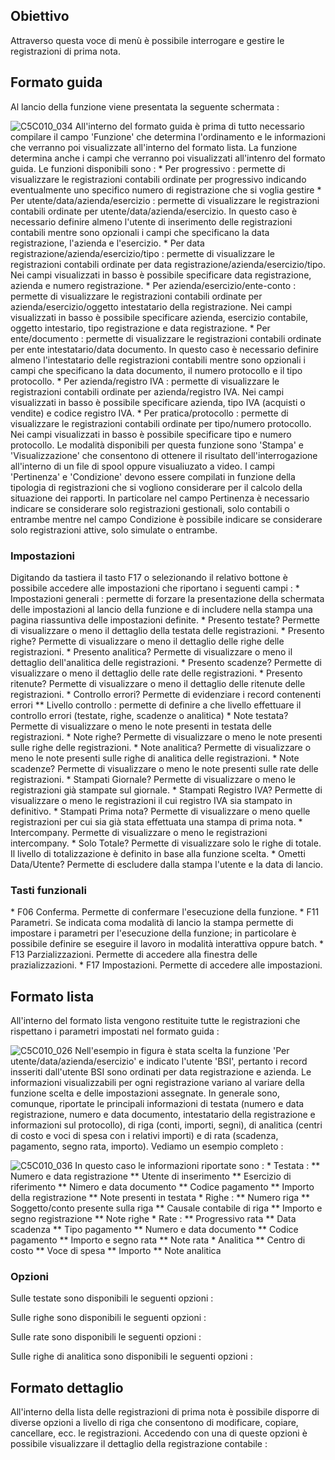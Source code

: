 ## Obiettivo
Attraverso questa voce di menù è possibile interrogare e gestire le registrazioni di prima nota.

## Formato guida
Al lancio della funzione viene presentata la seguente schermata : 

![C5C010_034](http://localhost:3000/immagini/MBDOC_OGG-P_C5NAE4L/C5C010_034.png)
All'interno del formato guida è prima di tutto necessario compilare il campo 'Funzione' che determina l'ordinamento e le informazioni che verranno poi visualizzate all'interno del formato lista. La funzione determina anche i campi che verranno poi visualizzati all'intenro del formato guida. Le funzioni disponibili sono : 
 \* Per progressivo :  permette di visualizzare le registrazioni contabili ordinate per progressivo indicando eventualmente uno specifico numero di registrazione che si voglia gestire
 \* Per utente/data/azienda/esercizio :  permette di visualizzare le registrazioni contabili ordinate per utente/data/azienda/esercizio. In questo caso è necessario definire almeno l'utente di inserimento delle registrazioni contabili mentre sono opzionali i campi che specificano la data registrazione, l'azienda e l'esercizio.
 \* Per data registrazione/azienda/esercizio/tipo :  permette di visualizzare le registrazioni contabili ordinate per data registrazione/azienda/esercizio/tipo. Nei campi visualizzati in basso è possibile specificare data registrazione, azienda e numero registrazione.
 \* Per azienda/esercizio/ente-conto :  permette di visualizzare le registrazioni contabili ordinate per azienda/esercizio/oggetto intestatario della registrazione. Nei campi visualizzati in basso è possibile specificare azienda, esercizio contabile, oggetto intestario, tipo registrazione e data registrazione.
 \* Per ente/documento :  permette di visualizzare le registrazioni contabili ordinate per ente intestatario/data documento. In questo caso è necessario definire almeno l'intestatario delle registrazioni contabili mentre sono opzionali i campi che specificano la data documento, il numero protocollo e il tipo protocollo.
 \* Per azienda/registro IVA :  permette di visualizzare le registrazioni contabili ordinate per azienda/registro IVA. Nei campi visualizzati in basso è possibile specificare azienda, tipo IVA (acquisti o vendite) e codice registro IVA.
 \* Per pratica/protocollo :  permette di visualizzare le registrazioni contabili ordinate per tipo/numero protocollo. Nei campi visualizzati in basso è possibile specificare tipo e numero protocollo.
Le modalità disponibili per questa funzione sono 'Stampa' e 'Visualizzazione' che consentono di ottenere il risultato dell'interrogazione all'interno di un file di spool oppure visualiuzato a video.
I campi 'Pertinenza' e 'Condizione' devono essere compilati in funzione della tipologia di registrazioni che si vogliono considerare per il calcolo della situazione dei rapporti. In particolare nel campo Pertinenza è necessario indicare se considerare solo registrazioni gestionali, solo contabili o entrambe mentre nel campo Condizione è possibile indicare se considerare solo registrazioni attive, solo simulate o entrambe.

### Impostazioni
Digitando da tastiera il tasto F17 o selezionando il relativo bottone è possibile accedere alle impostazioni che riportano i seguenti campi : 
 \* Impostazioni generali :  permette di forzare la presentazione della schermata delle impostazioni al lancio della funzione e di includere nella stampa una pagina riassuntiva delle impostazioni definite.
 \* Presento testate? Permette di visualizzare o meno il dettaglio della testata delle registrazioni.
 \* Presento righe? Permette di visualizzare o meno il dettaglio delle righe delle registrazioni.
 \* Presento analitica? Permette di visualizzare o meno il dettaglio dell'analitica delle registrazioni.
 \* Presento scadenze? Permette di visualizzare o meno il dettaglio delle rate delle registrazioni.
 \* Presento ritenute? Permette di visualizzare o meno il dettaglio delle ritenute delle registrazioni.
 \* Controllo errori? Permette di evidenziare i record contenenti errori
 \*\* Livello controllo :  permette di definire a che livello effettuare il controllo errori (testate, righe, scadenze o analitica)
 \* Note testata? Permette di visualizzare o meno le note presenti in testata delle registrazioni.
 \* Note righe? Permette di visualizzare o meno le note presenti sulle righe delle registrazioni.
 \* Note analitica? Permette di visualizzare o meno le note presenti sulle righe di analitica delle registrazioni.
 \* Note scadenze? Permette di visualizzare o meno le note presenti sulle rate delle registrazioni.
 \* Stampati Giornale? Permette di visualizzare o meno le registrazioni già stampate sul giornale.
 \* Stampati Registro IVA? Permette di visualizzare o meno le registrazioni il cui registro IVA sia stampato in definitivo.
 \* Stampati Prima nota?  Permette di visualizzare o meno quelle registrazioni per cui sia già stata effettuata una stampa di prima nota.
 \* Intercompany. Permette di visualizzare o meno le registrazioni intercompany.
 \* Solo Totale? Permette di visualizzare solo le righe di totale. Il livello di totalizzazione è definito in base alla funzione scelta.
 \* Ometti Data/Utente? Permette di escludere dalla stampa l'utente e la data di lancio.


### Tasti funzionali
 \* F06 Conferma. Permette di confermare l'esecuzione della funzione.
 \* F11 Parametri. Se indicata coma modalità di lancio la stampa permette di impostare i parametri per l'esecuzione della funzione; in particolare è possibile definire se eseguire il lavoro in modalità interattiva oppure batch.
 \* F13 Parzializzazioni. Permette di accedere alla finestra delle prazializzazioni.
 \* F17 Impostazioni. Permette di accedere alle impostazioni.

## Formato lista
All'interno del formato lista vengono restituite tutte le registrazioni che rispettano i parametri impostati nel formato guida : 

![C5C010_026](http://localhost:3000/immagini/MBDOC_OGG-P_C5NAE4L/C5C010_026.png)
Nell'esempio in figura è stata scelta la funzione 'Per utente/data/azienda/esercizio' e indicato l'utente 'BSI', pertanto i record insseriti dall'utente BSI sono ordinati per data registrazione e azienda. Le informazioni visualizzabili per ogni registrazione variano al variare della funzione scelta e delle impostazioni assegnate. In generale sono, comunque, riportate le principali informazioni di testata (numero e data registrazione, numero e data documento, intestatario della registrazione e informazioni sul protocollo), di riga (conti, importi, segni), di analitica (centri di costo e voci di spesa con i relativi importi) e di rata (scadenza, pagamento, segno rata, importo).
Vediamo un esempio completo : 

![C5C010_036](http://localhost:3000/immagini/MBDOC_OGG-P_C5NAE4L/C5C010_036.png)
In questo caso le informazioni riportate sono : 
 \* Testata : 
 \*\* Numero e data registrazione
 \*\* Utente di inserimento
 \*\* Esercizio di riferimento
 \*\* Nimero e data documento
 \*\* Codice pagamento
 \*\* Importo della registrazione
 \*\* Note presenti in testata
 \* Righe : 
 \*\* Numero riga
 \*\* Soggetto/conto presente sulla riga
 \*\* Causale contabile di riga
 \*\* Importo e segno registrazione
 \*\* Note righe
 \* Rate : 
 \*\* Progressivo rata
 \*\* Data scadenza
 \*\* Tipo pagamento
 \*\* Numero e data documento
 \*\* Codice pagamento
 \*\* Importo e segno rata
 \*\* Note rata
 \* Analitica
 \*\* Centro di costo
 \*\* Voce di spesa
 \*\* Importo
 \*\* Note analitica

### Opzioni
Sulle testate sono disponibili le seguenti opzioni : 

Sulle righe sono disponibili le seguenti opzioni : 

Sulle rate sono disponibili le seguenti opzioni : 

Sulle righe di analitica sono disponibili le seguenti opzioni : 

## Formato dettaglio
All'interno della lista delle registrazioni di prima nota è possibile disporre di diverse opzioni a livello di riga che consentono di modificare, copiare, cancellare, ecc. le registrazioni. Accedendo con una di queste opzioni è possibile visualizzare il dettaglio della registrazione contabile : 
